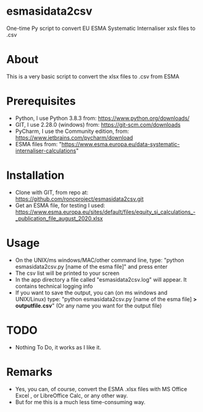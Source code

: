 # esmasidata2csv
One-time Py script to convert EU ESMA Systematic Internaliser xslx files to .csv

# About
This is a very basic script to convert the xlsx files to .csv  from ESMA   

# Prerequisites
* Python, I use Python 3.8.3 from: https://www.python.org/downloads/ 
* GIT, I use 2.28.0 (windows) from: https://git-scm.com/downloads
* PyCharm, I use the Community edition, from: https://www.jetbrains.com/pycharm/download 
* ESMA files from: "https://www.esma.europa.eu/data-systematic-internaliser-calculations"

# Installation
* Clone with GIT, from repo at: https://github.com/roncproject/esmasidata2csv.git
* Get an ESMA file, for testing I used: https://www.esma.europa.eu/sites/default/files/equity_si_calculations_-_publication_file_august_2020.xlsx

# Usage
* On the UNIX/ms windows/MAC/other command line, type: "python esmasidata2csv.py [name of the esma file]" and press enter
* The csv list will be printed to your screen
* In the app directory a file called "esmasidata2csv.log" will appear. It contains technical logging info
* If you want to save the output, you can (on ms windows and UNIX/Linux) type: "python esmasidata2csv.py [name of the esma file] **> outputfile.csv**" (Or any name you want for the output file) 

# TODO
* Nothing To Do, it works as I like it.

# Remarks
* Yes, you can, of course, convert the ESMA .xlsx files with MS Office Excel , or LibreOffice Calc, or any other way. 
* But for me this is a much less time-consuming way.   
